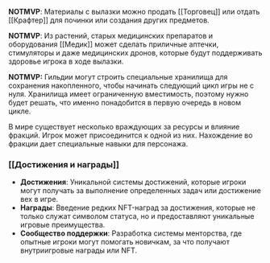 **NOTMVP**: Материалы с вылазки можно продать [[Торговец]] или отдать [[Крафтер]] для починки или создания других предметов.
  
**NOTMVP**: Из растений, старых медицинских препаратов и оборудования [[Медик]] может сделать приличные аптечки, стимуляторы и даже медицинских дронов, которые будут поддерживать здоровье игрока в ходе вылазки.

**NOTMVP:** Гильдии могут строить специальные хранилища для сохранения накопленного, чтобы начинать следующий цикл игры не с нуля. Хранилища имеет ограниченную вместимость, поэтому нужно будет решать, что именно понадобится в первую очередь в новом цикле.

В мире существует несколько враждующих за ресурсы и влияние фракций. Игрок может присоединится к одной из них. Нахождение во фракции дает специальные навыки для персонажа.

### [[Достижения и награды]]
- **Достижения**: Уникальной системы достижений, которые игроки могут получать за выполнение определенных задач или достижение вех в игре.
- **Награды**: Введение редких NFT-наград за достижения, которые не только служат символом статуса, но и предоставляют уникальные игровые преимущества.
- **Сообщество поддержки**: Разработка системы менторства, где опытные игроки могут помогать новичкам, за что получают внутриигровые награды или NFT.